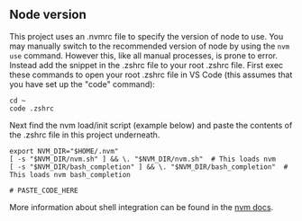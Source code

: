 ## Node version

This project uses an .nvmrc file to specify the version of node to use.
You may manually switch to the recommended version of node by using the `nvm use` command.
However this, like all manual processes, is prone to error. Instead add the snippet in the .zshrc file to your root .zshrc file.
First exec these commands to open your root .zshrc file in VS Code (this assumes that you have set up the "code" command):

```
cd ~
code .zshrc
```

Next find the nvm load/init script (example below) and paste the contents of the .zshrc file in this project underneath.

```
export NVM_DIR="$HOME/.nvm"
[ -s "$NVM_DIR/nvm.sh" ] && \. "$NVM_DIR/nvm.sh"  # This loads nvm
[ -s "$NVM_DIR/bash_completion" ] && \. "$NVM_DIR/bash_completion"  # This loads nvm bash_completion

# PASTE_CODE_HERE
```

More information about shell integration can be found in the [nvm docs](https://github.com/nvm-sh/nvm#deeper-shell-integration).
